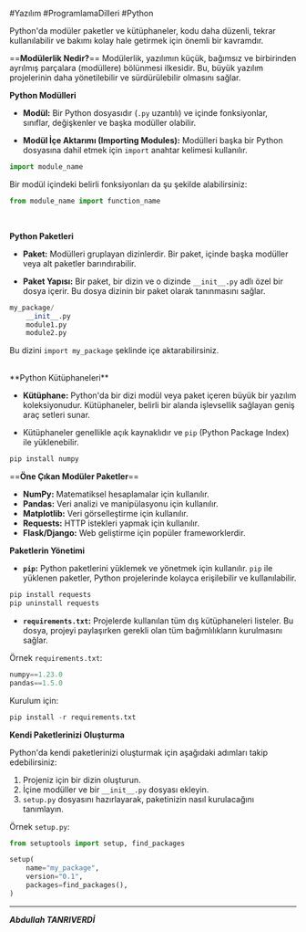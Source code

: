 #Yazılım #ProgramlamaDilleri #Python 

Python'da modüler paketler ve kütüphaneler, kodu daha düzenli, tekrar kullanılabilir ve bakımı kolay hale getirmek için önemli bir kavramdır.

==**Modülerlik Nedir?**==
Modülerlik, yazılımın küçük, bağımsız ve birbirinden ayrılmış parçalara (modüllere) bölünmesi ilkesidir. Bu, büyük yazılım projelerinin daha yönetilebilir ve sürdürülebilir olmasını sağlar.
<br>

**Python Modülleri**

- **Modül:** Bir Python dosyasıdır (`.py` uzantılı) ve içinde fonksiyonlar, sınıflar, değişkenler ve başka modüller olabilir.
    
- **Modül İçe Aktarımı (Importing Modules):** Modülleri başka bir Python dosyasına dahil etmek için `import` anahtar kelimesi kullanılır.
```python
import module_name

```
Bir modül içindeki belirli fonksiyonları da şu şekilde alabilirsiniz:
```python
from module_name import function_name

```

<br>

**Python Paketleri**

- **Paket:** Modülleri gruplayan dizinlerdir. Bir paket, içinde başka modüller veya alt paketler barındırabilir.
    
- **Paket Yapısı:** Bir paket, bir dizin ve o dizinde `__init__.py` adlı özel bir dosya içerir. Bu dosya dizinin bir paket olarak tanınmasını sağlar.
```python
my_package/
    __init__.py
    module1.py
    module2.py

```
Bu dizini `import my_package` şeklinde içe aktarabilirsiniz.

<br>
**Python Kütüphaneleri**

- **Kütüphane:** Python'da bir dizi modül veya paket içeren büyük bir yazılım koleksiyonudur. Kütüphaneler, belirli bir alanda işlevsellik sağlayan geniş araç setleri sunar.
    
- Kütüphaneler genellikle açık kaynaklıdır ve `pip` (Python Package Index) ile yüklenebilir.
```python
pip install numpy

```


==**Öne Çıkan Modüler Paketler**==

- **NumPy:** Matematiksel hesaplamalar için kullanılır.
- **Pandas:** Veri analizi ve manipülasyonu için kullanılır.
- **Matplotlib:** Veri görselleştirme için kullanılır.
- **Requests:** HTTP istekleri yapmak için kullanılır.
- **Flask/Django:** Web geliştirme için popüler frameworklerdir.

**Paketlerin Yönetimi**

- **`pip`:** Python paketlerini yüklemek ve yönetmek için kullanılır. `pip` ile yüklenen paketler, Python projelerinde kolayca erişilebilir ve kullanılabilir.
```python
pip install requests
pip uninstall requests

```
-  **`requirements.txt`:** Projelerde kullanılan tüm dış kütüphaneleri listeler. Bu dosya, projeyi paylaşırken gerekli olan tüm bağımlılıkların kurulmasını sağlar.

Örnek `requirements.txt`:
```python
numpy==1.23.0
pandas==1.5.0

```
Kurulum için:
```python
pip install -r requirements.txt

```

**Kendi Paketlerinizi Oluşturma**

Python'da kendi paketlerinizi oluşturmak için aşağıdaki adımları takip edebilirsiniz:

1. Projeniz için bir dizin oluşturun.
2. İçine modüller ve bir `__init__.py` dosyası ekleyin.
3. `setup.py` dosyasını hazırlayarak, paketinizin nasıl kurulacağını tanımlayın.

Örnek `setup.py`:
```python
from setuptools import setup, find_packages

setup(
    name="my_package",
    version="0.1",
    packages=find_packages(),
)

```
****
***Abdullah TANRIVERDİ***
